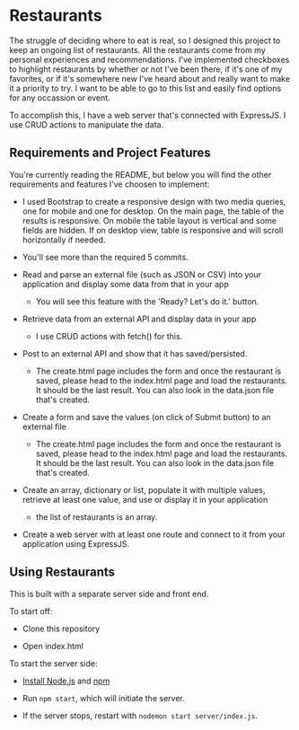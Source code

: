 # Restaurants
The struggle of deciding where to eat is real, so I designed this project to keep an ongoing list of restaurants. All the restaurants come from my personal experiences and recommendations. I've implemented checkboxes to highlight restaurants by whether or not I've been there, if it's one of my favorites, or if it's somewhere new I've heard about and really want to make it a priority to try. I want to be able to go to this list and easily find options for any occassion or event.

To accomplish this, I have a web server that's connected with ExpressJS. I use CRUD actions to manipulate the data.

## Requirements and Project Features
You're currently reading the README, but below you will find the other requirements and features I've choosen to implement:

 - I used Bootstrap to create a responsive design with two media queries, one for mobile and one for desktop. On the main page, the table of the results is responsive. On mobile the table layout is vertical and some fields are hidden. If on desktop view, table is responsive and will scroll horizontally if needed.

 - You'll see more than the required 5 commits.

 - Read and parse an external file (such as JSON or CSV) into your application and display some data from that in your app 
      - You will see this feature with the 'Ready? Let's do it.' button.

 - Retrieve data from an external API and display data in your app 
      - I use CRUD actions with fetch() for this.

 - Post to an external API and show that it has saved/persisted.
    - The create.html page includes the form and once the restaurant is saved, please head to the index.html page and load the restaurants. It should be the last result. You can also look in the data.json file that's created.
 
 - Create a form and save the values (on click of Submit button) to an external file 
    - The create.html page includes the form and once the restaurant is saved, please head to the index.html page and load the restaurants. It should be the last result. You can also look in the data.json file that's created.

 - Create an array, dictionary or list, populate it with multiple values, retrieve at least one value, and use or display it in your application 
    - the list of restaurants is an array.
 
 - Create a web server with at least one route and connect to it from your application using ExpressJS.
 

## Using Restaurants
This is built with a separate server side and front end.

To start off:

 - Clone this repository

 - Open index.html

To start the server side:

 - [Install Node.js](https://nodejs.dev/learn/how-to-install-nodejs) and [npm](https://docs.npmjs.com/downloading-and-installing-node-js-and-npm)

 - Run `npm start`, which will initiate the server.

 - If the server stops, restart with `nodemon start server/index.js`.

